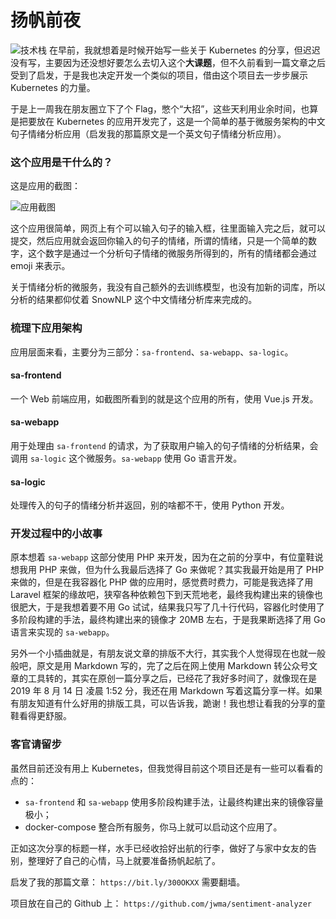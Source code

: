 # 扬帆前夜

![技术栈](https://mmbiz.qpic.cn/mmbiz_png/oS1Ryib0qL8UBSssAz38xddpRVd2lhpptr2ythy0CNuGvebic96216y5MGtBUl9cCs1FJibmfuWVvMZw2iaBVxGapQ/0?wx_fmt=png)
在早前，我就想着是时候开始写一些关于 Kubernetes 的分享，但迟迟没有写，主要因为还没想好要怎么去切入这个**大课题**，但不久前看到一篇文章之后受到了启发，于是我也决定开发一个类似的项目，借由这个项目去一步步展示 Kubernetes 的力量。

于是上一周我在朋友圈立下了个 Flag，憋个“大招”，这些天利用业余时间，也算是把要放在 Kubernetes 的应用开发完了，这是一个简单的基于微服务架构的中文句子情绪分析应用（启发我的那篇原文是一个英文句子情绪分析应用）。

### 这个应用是干什么的？
这是应用的截图：

![应用截图](https://mmbiz.qpic.cn/mmbiz_png/oS1Ryib0qL8UBSssAz38xddpRVd2lhpptvWNiahEj19IygsuetCeEO7FRlce17d8IIia1vv1NbzzpncQNYUEwr51w/0?wx_fmt=png)

这个应用很简单，网页上有个可以输入句子的输入框，往里面输入完之后，就可以提交，然后应用就会返回你输入的句子的情绪，所谓的情绪，只是一个简单的数字，这个数字是通过一个分析句子情绪的微服务所得到的，所有的情绪都会通过 emoji 来表示。

关于情绪分析的微服务，我没有自己额外的去训练模型，也没有加新的词库，所以分析的结果都仰仗着 SnowNLP 这个中文情绪分析库来完成的。

### 梳理下应用架构
应用层面来看，主要分为三部分：`sa-frontend`、`sa-webapp`、`sa-logic`。
#### sa-frontend
一个 Web 前端应用，如截图所看到的就是这个应用的所有，使用 Vue.js 开发。

#### sa-webapp
用于处理由 `sa-frontend` 的请求，为了获取用户输入的句子情绪的分析结果，会调用 `sa-logic` 这个微服务。`sa-webapp` 使用 Go 语言开发。

#### sa-logic
处理传入的句子的情绪分析并返回，别的啥都不干，使用 Python 开发。

### 开发过程中的小故事
原本想着 `sa-webapp` 这部分使用 PHP 来开发，因为在之前的分享中，有位童鞋说想我用 PHP 来做，但为什么我最后选择了 Go 来做呢？其实我最开始是用了 PHP 来做的，但是在我容器化 PHP 做的应用时，感觉费时费力，可能是我选择了用 Laravel 框架的缘故吧，狭窄各种依赖包下到天荒地老，最终我构建出来的镜像也很肥大，于是我想着要不用 Go 试试，结果我只写了几十行代码，容器化时使用了多阶段构建的手法，最终构建出来的镜像才 20MB 左右，于是我果断选择了用 Go 语言来实现的 `sa-webapp`。

另外一个小插曲就是，有朋友说文章的排版不大行，其实我个人觉得现在也就一般般吧，原文是用 Markdown 写的，完了之后在网上使用 Markdown 转公众号文章的工具转的，其实在原创一篇分享之后，已经花了我好多时间了，就像现在是 2019 年 8 月 14 日 凌晨 1:52 分，我还在用 Markdown 写着这篇分享一样。如果有朋友知道有什么好用的排版工具，可以告诉我，跪谢！我也想让看我的分享的童鞋看得更舒服。

### 客官请留步
虽然目前还没有用上 Kubernetes，但我觉得目前这个项目还是有一些可以看看的点的：
- `sa-frontend` 和  `sa-webapp` 使用多阶段构建手法，让最终构建出来的镜像容量极小；
- docker-compose 整合所有服务，你马上就可以启动这个应用了。

正如这次分享的标题一样，水手已经收拾好出航的行李，做好了与家中女友的告别，整理好了自己的心情，马上就要准备扬帆起航了。

启发了我的那篇文章：
`https://bit.ly/300OKXX` 需要翻墙。

项目放在自己的 Github 上：
`https://github.com/jwma/sentiment-analyzer`
